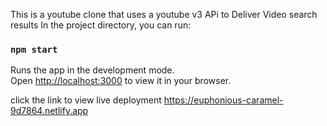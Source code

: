 This is a youtube clone that uses a youtube v3 APi to Deliver Video search results
In the project directory, you can run:
### `npm start`
Runs the app in the development mode.\
Open [http://localhost:3000](http://localhost:3000) to view it in your browser.


click the link to view live deployment
https://euphonious-caramel-9d7864.netlify.app








